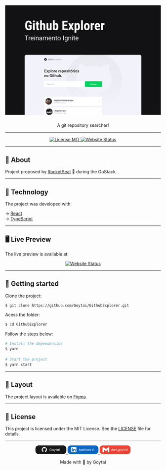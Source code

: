 <h1 align="center">
  <img src="/.github/capa.svg" alt="GitCat Logo"/>
</h1>

<p align="center">
  A git repository searcher!<br>
</p>

------------

<p align="center">
  <a href="https://github.com/Goytai/GithubExplorer/blob/master/LICENSE">
    <img src="https://img.shields.io/github/license/Goytai/GithubExplorer?style=for-the-badge" alt="License MIT" />
  </a>
  <a href="https://gitcat.vercel.app/">
    <img src="https://img.shields.io/website?down_color=red&down_message=offline&style=for-the-badge&up_color=6f48c9&up_message=online&url=https%3A%2F%2Fgithub-explorer-wheat.vercel.app%2F" alt="Website Status" />
  </a>
</p>

------------
<h2>📖 About</h2>

Project proposed by <a href="https://rocketseat.com.br/">RocketSeat</a> 🚀 during the GoStack.

------------
<h2>🧪 Technology</h2>

The project was developed with:

&rarr; <a href="https://reactjs.org">React</a> <br>
&rarr; <a href="https://www.typescriptlang.org/">TypeScript</a> <br>

------------
<h2>🖥️ Live Preview</h2>
The live preview is available at:

<p align="center">
  <a href="https://gitcat.vercel.app/">
    <img src="https://img.shields.io/website?down_color=red&down_message=offline&style=for-the-badge&up_color=6f48c9&up_message=online&url=https%3A%2F%2Fgitcat.vercel.app%2F" alt="Website Status" />
  </a>
</p>

------------
<h2>🔌 Getting started</h2>
Clone the project:

```bash
$ git clone https://github.com/Goytai/GithubExplorer.git
```

Acess the folder:

```bash
$ cd GithubExplorer
```

Follow the steps below:
```bash
# Install the dependencies
$ yarn

# Start the project
$ yarn start
```

------------
<h2>🔖 Layout</h2>
The project layout is available on <a href="https://www.figma.com/file/HOCmxfrElzLpI75LdzFLia/Github-Explorer?node-id=0%3A1">Figma</a>.

------------
<h2>📝 License</h2>
This project is licensed under the MIT License. See the <a href="https://github.com/Goytai/GithubExplorer/blob/master/LICENSE">LICENSE</a> file for details.

------------
<p align="center">
  <a href="https://github.com/Goytai">
    <img src="https://raw.githubusercontent.com/Goytai/goytai/master/github.svg" width="100px" alt="GitHub"/>
  </a>
  <a href="https://www.linkedin.com/in/goytai/">
    <img src="https://raw.githubusercontent.com/Goytai/goytai/master/linkedin.svg" width="100px" alt="Linkedin"/>
  </a>
  <a href="mailto:dev.goytai@gmail.com">
    <img src="https://raw.githubusercontent.com/Goytai/goytai/master/gmail.svg" width="100px" alt="Email"/>
  </a>
</p>
<p align="center">Made with 💜 by Goytai</p><br>

